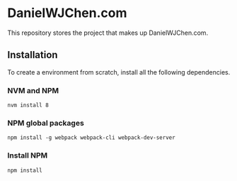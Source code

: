 # DanielWJChen.com
This repository stores the project that makes up DanielWJChen.com.

## Installation
To create a environment from scratch, install all the following dependencies.
### NVM and NPM
```
nvm install 8
```
### NPM global packages
```
npm install -g webpack webpack-cli webpack-dev-server
```

### Install NPM
```
npm install
```